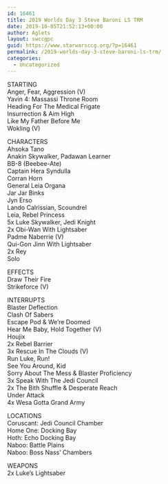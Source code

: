 ```yaml
---
id: 16461
title: 2019 Worlds Day 3 Steve Baroni LS TRM
date: 2019-10-05T21:52:13+00:00
author: Aglets
layout: swccgpc
guid: https://www.starwarsccg.org/?p=16461
permalink: /2019-worlds-day-3-steve-baroni-ls-trm/
categories:
  - Uncategorized
---
```

STARTING  
Anger, Fear, Aggression (V)  
Yavin 4: Massassi Throne Room  
Heading For The Medical Frigate  
Insurrection & Aim High  
Like My Father Before Me  
Wokling (V)

CHARACTERS  
Ahsoka Tano  
Anakin Skywalker, Padawan Learner  
BB-8 (Beebee-Ate)  
Captain Hera Syndulla  
Corran Horn  
General Leia Organa  
Jar Jar Binks  
Jyn Erso  
Lando Calrissian, Scoundrel  
Leia, Rebel Princess  
5x Luke Skywalker, Jedi Knight  
2x Obi-Wan With Lightsaber  
Padme Naberrie (V)  
Qui-Gon Jinn With Lightsaber  
2x Rey  
Solo

EFFECTS  
Draw Their Fire  
Strikeforce (V)

INTERRUPTS  
Blaster Deflection  
Clash Of Sabers  
Escape Pod & We&#8217;re Doomed  
Hear Me Baby, Hold Together (V)  
Houjix  
2x Rebel Barrier  
3x Rescue In The Clouds (V)  
Run Luke, Run!  
See You Around, Kid  
Sorry About The Mess & Blaster Proficiency  
3x Speak With The Jedi Council  
2x The Bith Shuffle & Desperate Reach  
Under Attack  
4x Wesa Gotta Grand Army

LOCATIONS  
Coruscant: Jedi Council Chamber  
Home One: Docking Bay  
Hoth: Echo Docking Bay  
Naboo: Battle Plains  
Naboo: Boss Nass&#8217; Chambers

WEAPONS  
2x Luke&#8217;s Lightsaber